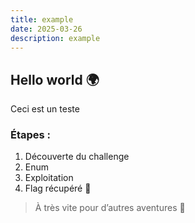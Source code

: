 ```yaml
---
title: example
date: 2025-03-26
description: example
---
```


## Hello world 🌍
Ceci est un teste

### Étapes :
1. Découverte du challenge
2. Enum
3. Exploitation
4. Flag récupéré 🎉

> À très vite pour d’autres aventures 🦄
